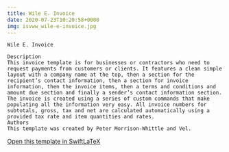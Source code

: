 ```yaml
---
title: Wile E. Invoice
date: 2020-07-23T10:20:58+0000
img: isvww_wile-e-invoice.jpg
---
```

```
Wile E. Invoice

Description
This invoice template is for businesses or contractors who need to request payments from customers or clients. It features a clean simple layout with a company name at the top, then a section for the recipient’s contact information, then a section for invoice information, then the invoice items, then a terms and conditions and amount due section and finally a sender’s contact information section. The invoice is created using a series of custom commands that make populating all the information very easy. All invoice numbers for subtotals, gross, tax and net are calculated automatically using a provided tax rate and item quantities and rates.
Authors
This template was created by Peter Morrison-Whittle and Vel.
```
[Open this template in SwiftLaTeX](https://www.swiftlatex.com/project.html?import=https://swiftlatex.github.io/LaTeXBoilerPlate/zips/dcxyv_wile-e-invoice.zip)
